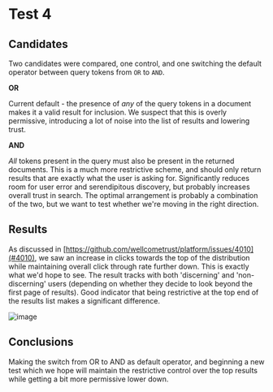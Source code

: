 # Test 4

## Candidates

Two candidates were compared, one control, and one switching the default operator between query tokens from `OR` to `AND`.

**OR**

Current default - the presence of _any_ of the query tokens in a document makes it a valid result for inclusion. We suspect that this is overly permissive, introducing a lot of noise into the list of results and lowering trust.

**AND**

_All_ tokens present in the query must also be present in the returned documents. This is a much more restrictive scheme, and should only return results that are exactly what the user is asking for. Significantly reduces room for user error and serendipitous discovery, but probably increases overall trust in search. The optimal arrangement is probably a combination of the two, but we want to test whether we're moving in the right direction.

## Results

As discussed in [https://github.com/wellcometrust/platform/issues/4010](#4010), we saw an increase in clicks towards the top of the distribution while maintaining overall click through rate further down. This is exactly what we'd hope to see. The result tracks with both 'discerning' and 'non-discerning' users (depending on whether they decide to look beyond the first page of results). Good indicator that being restrictive at the top end of the results list makes a significant difference.

![image](https://user-images.githubusercontent.com/11006680/68960502-2db65880-07c8-11ea-8aa0-83aaa9988325.png)

## Conclusions

Making the switch from OR to AND as default operator, and beginning a new test which we hope will maintain the restrictive control over the top results while getting a bit more permissive lower down.
